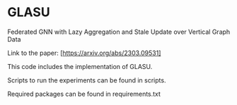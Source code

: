 # GLASU
Federated GNN with Lazy Aggregation and Stale Update over Vertical Graph Data

Link to the paper: [https://arxiv.org/abs/2303.09531]

This code includes the implementation of GLASU.

Scripts to run the experiments can be found in scripts.

Required packages can be found in requirements.txt
